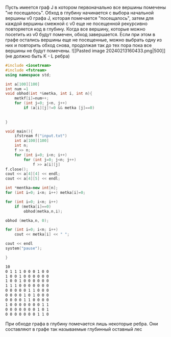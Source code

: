 Пусть имеется граф J в котором первоначально все вершины помечены "не посещалось". Обход в глубину начинается с выбора начальной вершины v0 графа J, которая помечается "посещалось", затем для каждой вершины смежной с v0 еще не посещенной рекурсивно повторяется код в глубину.
Когда все вершину, которые можно посетить из v0 будут помечен, обход завершается. Если при этом в графе остались вершины еще не посещенные, можно выбрать одну из них и повторить обход снова, продолжая так до тех пора пока все вершины не будут помечены.
![[Pasted image 20240213160433.png|500]]
(не должно быть K - L ребра)

```c++
#include <iosеtream>
#include <fstream>
using namespace std;

int a[100][100]
int num =1 
void obhod(int *&metka, int i, int n){
	metkf[i]=num++;
	for (int j=0; j<n, j++)
		if (a[i][j]!=0 && metka [j]==0)
	
	
}

void main(){
	ifstream f("input.txt")
	int a[100][100]
	int n;
	f >> n;
	for (int i=0; i<n; i++)
		for (int j=0; j<n; j++)
			f >> a[i][j]
f.close();
cout << a[4][4] << endl;
cout << a[4][5] << endl;

int *mentka=new int[n];
for (int i=0; i<n; i++) metka[i]=0;

for (int i=0; i<n; i++)
	if (metka[i]==0)
		obhod(metka,n,i);

obhod (metka,n, 0);

for (int i=0; i<n; i++)
	cout << metka[i] << " ";

cout << endl
system("pause");

}
```
```txt
10
0 1 1 1 0 0 0 1 0 0 
1 0 0 1 0 0 0 0 0 0 
1 0 0 1 0 0 0 0 0 0
1 1 1 0 0 0 0 0 0 0 
0 0 0 0 0 1 1 0 0 0
0 0 0 0 1 0 1 0 0 0
0 0 0 0 1 1 0 0 0 0
1 0 0 0 0 0 0 0 1 1 
0 0 0 0 0 0 0 1 0 1
0 0 0 0 0 0 0 1 1 0 
```

При обходе графа в глубину помечается лишь некоторые ребра. Они составляют в графе так называемые глубинный оставный лес